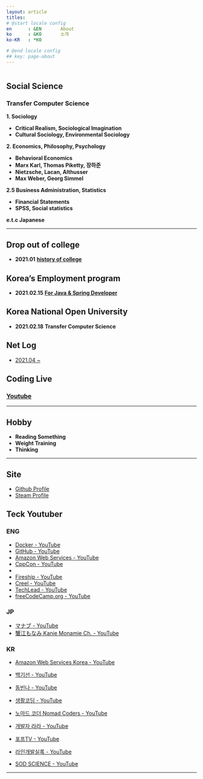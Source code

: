 ```yaml
---
layout: article
titles:
# @start locale config
en      : &EN       About
ko      : &KO       소개
ko-KR   : *KO

# @end locale config
## key: page-about
---
```


<img class="image image--xl" src=""/>

## Social Science
###  Transfer Computer Science

**1. Sociology**
* **Critical Realism, Sociological Imagination**
* **Cultural Sociology, Environmental Sociology**

**2. Economics, Philosophy, Psychology**
* **Behavioral Economics**
* **Marx Karl, Thomas Piketty, 장하준**
* **Nietzsche, Lacan, Althusser**
* **Max Weber, Georg Simmel**

**2.5 Business Administration, Statistics**
* **Financial Statements**
* **SPSS, Social statistics**

**e.t.c Japanese**

---

## Drop out of college
- **2021.01**
**[history of college](https://drive.google.com/drive/folders/1nLWG0jVPIDMdSjooCURjmgi1tkMRvpDz?usp=sharing)**

## Korea’s Employment program
- **2021.02.15**
**[For Java & Spring Developer](https://gangnam.greenart.co.kr/?cam_idx=1)**

## Korea National Open University
- **2021.02.18**
	**Transfer Computer Science**  

## Net Log  

- [2021.04 ~](https://drive.google.com/drive/folders/1ZnXMAOYxkmo9kN8_DMkouKdNG25gw87B?usp=sharing)  

## Coding Live  

### [Youtube](https://www.youtube.com/channel/UCpwGR4ulHCdlfOVQPZD3QCQ/featured)  

---
## Hobby

* **Reading Something**
* **Weight Training**
* **Thinking**

---
## Site

* [Github Profile](https://github.com/dongsub-joung)
* [Steam Profile](https://steamcommunity.com/profiles/76561198068103153/)

## Teck Youtuber  

### ENG  
* [Docker - YouTube](https://www.youtube.com/user/dockerrun)   
* [GitHub - YouTube](https://www.youtube.com/user/github)  
* [Amazon Web Services - YouTube](https://www.youtube.com/channel/UCd6MoB9NC6uYN2grvUNT-Zg)  
* [CppCon - YouTube](https://www.youtube.com/user/CppCon)  
*
* [Fireship - YouTube](https://www.youtube.com/channel/UCsBjURrPoezykLs9EqgamOA)  
* [Creel - YouTube](https://www.youtube.com/c/WhatsACreel/videos)  
* [TechLead - YouTube](https://www.youtube.com/channel/UC4xKdmAXFh4ACyhpiQ_3qBw)  
* [freeCodeCamp.org - YouTube](https://www.youtube.com/channel/UC8butISFwT-Wl7EV0hUK0BQ)  


### JP
* [マナブ - YouTube](https://www.youtube.com/channel/UCb9h8EpBlGHv9Z896fu4yeQ)  
* [蟹江もなみ Kanie Monamie Ch. - YouTube](https://www.youtube.com/channel/UC5OB45jE0XqRyXdGETY-2-w)  


### KR
* [Amazon Web Services Korea - YouTube](https://www.youtube.com/channel/UCM9urpxJaoPf-j1cV9pGszg)  

* [백기선 - YouTube](https://www.youtube.com/channel/UCwjaZf1WggZdbczi36bWlBA)  
* [동빈나 - YouTube](https://www.youtube.com/channel/UChflhu32f5EUHlY7_SetNWw)  
* [생활코딩 - YouTube](https://www.youtube.com/channel/UCvc8kv-i5fvFTJBFAk6n1SA)  
* [노마드 코더 Nomad Coders - YouTube](https://www.youtube.com/channel/UCUpJs89fSBXNolQGOYKn0YQ)  
* [개발자 라라 - YouTube](https://www.youtube.com/channel/UCjWnBKjlXv550KDiBjtW8vQ)  
* [포프TV - YouTube](https://www.youtube.com/channel/UC63J0Q5huHSlbNT3KxvAaHQ)  
* [라인개발실록 - YouTube](https://www.youtube.com/channel/UC4CjFOoZlYSaqMHEDFCKcXQ)  

* [SOD SCIENCE - YouTube](https://www.youtube.com/channel/UCSPMRoAphbObUYeDaX367Fg)

---
